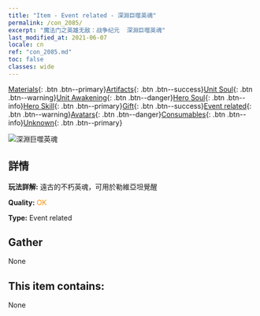 ```yaml
---
title: "Item - Event related - 深淵巨噬英魂"
permalink: /con_2085/
excerpt: "魔法门之英雄无敌：战争纪元  深淵巨噬英魂"
last_modified_at: 2021-06-07
locale: cn
ref: "con_2085.md"
toc: false
classes: wide
---
```

 [Materials](/ItemsCN/){: .btn .btn--primary}[Artifacts](/ItemsCN/Artifacts/){: .btn .btn--success}[Unit Soul](/ItemsCN/UnitSoul/){: .btn .btn--warning}[Unit Awakening](/ItemsCN/UnitAwakening/){: .btn .btn--danger}[Hero Soul](/ItemsCN/HeroSoul/){: .btn .btn--info}[Hero Skill](/ItemsCN/HeroSkill/){: .btn .btn--primary}[Gift](/ItemsCN/Gift/){: .btn .btn--success}[Event related](/ItemsCN/Events/){: .btn .btn--warning}[Avatars](/ItemsCN/Avatars/){: .btn .btn--danger}[Consumables](/ItemsCN/Consumables/){: .btn .btn--info}[Unknown](/ItemsCN/Unknown/){: .btn .btn--primary}

 ![深淵巨噬英魂](/images/t/juexing_9908.png)

## 詳情
 **玩法詳解:** 遠古的不朽英魂，可用於勒維亞坦覺醒

 **Quality:** <span style="color: #FF8C00">OK</span>

 **Type:** Event related

## Gather

  None

## This item contains:

  None

